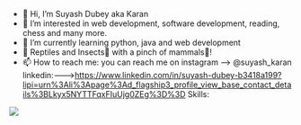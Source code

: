 - 👋 Hi, I’m Suyash Dubey aka Karan
- 👀 I’m interested in web development, software development, reading, chess and many more.
- 🌱 I’m currently learning python, java and web development
- 🐍 Reptiles and Insects🐛 with a pinch of mammals🐶!
- 📫 How to reach me:
you can reach me on instagram --> @suyash_karan
linkedin:--->https://www.linkedin.com/in/suyash-dubey-b3418a199?lipi=urn%3Ali%3Apage%3Ad_flagship3_profile_view_base_contact_details%3BLkyx5NYTTFqxFIuUjg0ZEg%3D%3D
Skills: 
<img src="{https://img.shields.io/badge/PyCharm-000000.svg?&style=for-the-badge&logo=PyCharm&logoColor=white}" />

<!---
suyash-dubey/suyash-dubey is a ✨ special ✨ repository because its `README.md` (this file) appears on your GitHub profile.
You can click the Preview link to take a look at your changes.
--->
